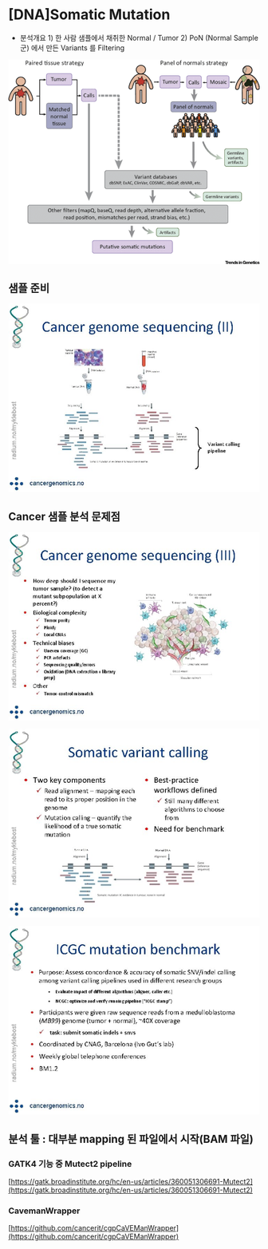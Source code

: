 # \[DNA\]Somatic Mutation

* 분석개요  1\) 한 사람 샘플에서 채취한 Normal / Tumor 2\) PoN \(Normal Sample 군\) 에서 만든 Variants 를 Filtering  

![](../../.gitbook/assets/image%20%2853%29.png)

## 샘플 준비

![](../../.gitbook/assets/image%20%2871%29.png)







## Cancer 샘플 분석  문제점



![](../../.gitbook/assets/image%20%2810%29.png)

![](../../.gitbook/assets/image%20%285%29.png)

![](../../.gitbook/assets/image%20%2847%29.png)

## 분석 툴 : 대부분 mapping 된 파일에서 시작\(BAM 파일\)

### GATK4 기능 중 Mutect2 pipeline

[https://gatk.broadinstitute.org/hc/en-us/articles/360051306691-Mutect2](https://gatk.broadinstitute.org/hc/en-us/articles/360051306691-Mutect2)

### CavemanWrapper

[https://github.com/cancerit/cgpCaVEManWrapper](https://github.com/cancerit/cgpCaVEManWrapper)

  


